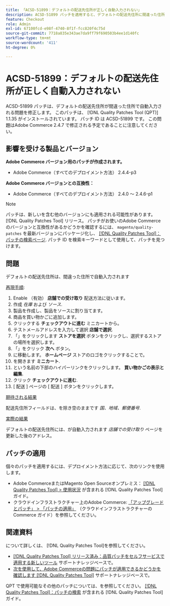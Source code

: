 ```yaml
---
title: 「ACSD-51899：デフォルトの配送先住所が正しく自動入力されない」
description: ACSD-51899 パッチを適用すると、デフォルトの配送先住所に間違った住所が自動入力されるAdobe Commerceの問題を修正できます。
feature: Checkout
role: Admin
exl-id: 67100fcd-e98f-4740-8f1f-fcc820f4c75d
source-git-commit: 7718a835e343ae7da9ff79f690503b4ee1d140fc
workflow-type: tm+mt
source-wordcount: '411'
ht-degree: 0%

---
```


# ACSD-51899：デフォルトの配送先住所が正しく自動入力されない

ACSD-51899 パッチは、デフォルトの配送先住所が間違った住所で自動入力される問題を修正します。 このパッチは、 [!DNL Quality Patches Tool (QPT)] 1.1.35 がインストールされています。 パッチ ID は ACSD-51899 です。 この問題はAdobe Commerce 2.4.7 で修正される予定であることに注意してください。

## 影響を受ける製品とバージョン

**Adobe Commerce バージョン用のパッチが作成されます。**

* Adobe Commerce（すべてのデプロイメント方法） 2.4.4-p3

**Adobe Commerce バージョンとの互換性：**

* Adobe Commerce（すべてのデプロイメント方法） 2.4.0 ～ 2.4.6-p1

>[!NOTE]
>
>パッチは、新しいを含む他のバージョンにも適用される可能性があります。 [!DNL Quality Patches Tool] リリース。 パッチがお使いのAdobe Commerceのバージョンと互換性があるかどうかを確認するには、 `magento/quality-patches` を最新バージョンにパッケージ化し、 [[!DNL Quality Patches Tool]：パッチの検索ページ](https://experienceleague.adobe.com/tools/commerce-quality-patches/index.html). パッチ ID を検索キーワードとして使用して、パッチを見つけます。

## 問題

デフォルトの配送先住所は、間違った住所で自動入力されます

<u>再現手順</u>:

1. Enable （有効） **店舗での受け取り** 配送方法に従います。
1. 作成 *在庫* および *ソース*.
1. 製品を作成し、製品をソースに割り当てます。
1. 商品を買い物かごに追加します。
1. クリックする **チェックアウトに進む** ミニカートから。
1. テストメールアドレスを入力して選択 **店舗で選択**.
1. 「」をクリックします **ストアを選択** ボタンをクリックし、選択するストアの場所を選択します。
1. 「」をクリック **次へ** ボタン。
1. に移動します。 **ホームページ** ストアのロゴをクリックすることで。
1. を開きます **ミニカート**.
1. という名前の下部のハイパーリンクをクリックします。 **買い物かごの表示と編集**.
1. クリック **チェックアウトに進む**.
1. [ 配送 ] ページの [ 配送 ] ボタンをクリックします。

<u>期待される結果</u>

配送先住所フィールドは、を除き空のままです *国、地域、郵便番号*.

<u>実際の結果</u>

デフォルトの配送先住所には、が自動入力されます *店舗での受け取り* ページを更新した後のアドレス。

## パッチの適用

個々のパッチを適用するには、デプロイメント方法に応じて、次のリンクを使用します。

* Adobe CommerceまたはMagento Open Sourceオンプレミス： [[!DNL Quality Patches Tool] > 使用状況](https://experienceleague.adobe.com/docs/commerce-operations/tools/quality-patches-tool/usage.html) が含まれる [!DNL Quality Patches Tool] ガイド。
* クラウドインフラストラクチャー上のAdobe Commerce: [「アップグレードとパッチ」 > 「パッチの適用」](https://experienceleague.adobe.com/docs/commerce-cloud-service/user-guide/develop/upgrade/apply-patches.html) （クラウドインフラストラクチャーのCommerce ガイド）を参照してください。

## 関連資料

について詳しくは、 [!DNL Quality Patches Tool]を参照してください。

* [[!DNL Quality Patches Tool] リリース済み：品質パッチをセルフサービスで適用する新しいツール](/help/announcements/adobe-commerce-announcements/magento-quality-patches-released-new-tool-to-self-serve-quality-patches.md) サポートナレッジベースで。
* [次を使用して、Adobe Commerceの問題にパッチが適用できるかどうかを確認します [!DNL Quality Patches Tool]](/help/support-tools/patches-available-in-qpt-tool/check-patch-for-magento-issue-with-magento-quality-patches.md) サポートナレッジベースで。

QPT で使用可能なその他のパッチについては、を参照してください。 [[!DNL Quality Patches Tool]：パッチの検索](https://experienceleague.adobe.com/tools/commerce-quality-patches/index.html) が含まれる [!DNL Quality Patches Tool] ガイド。
